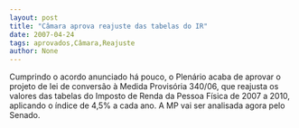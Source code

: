 ```yaml
---
layout: post
title: "Câmara aprova reajuste das tabelas do IR"
date: 2007-04-24
tags: aprovados,Câmara,Reajuste
author: None
---
```


Cumprindo o acordo anunciado há pouco, o Plenário acaba de aprovar o projeto de lei de conversão à Medida Provisória 340/06, que reajusta os valores das tabelas do Imposto de Renda da Pessoa Física de 2007 a 2010, aplicando o índice de 4,5% a cada ano. A MP vai ser analisada agora pelo Senado. 
